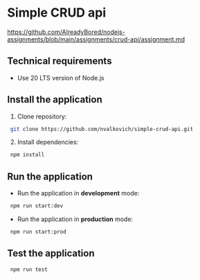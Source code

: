 # Simple CRUD api
https://github.com/AlreadyBored/nodejs-assignments/blob/main/assignments/crud-api/assignment.md

##  Technical requirements
-   Use 20 LTS version of Node.js

##  Install the application
1. Clone repository:
```bash
 git clone https://github.com/nvalkovich/simple-crud-api.git
```
2. Install dependencies:
```bash
 npm install
```

##  Run the application
- Run the application in **development** mode:
```bash
 npm run start:dev
```
-  Run the application in **production** mode:
```bash
 npm run start:prod
```

## Test the application
```bash
 npm run test
```